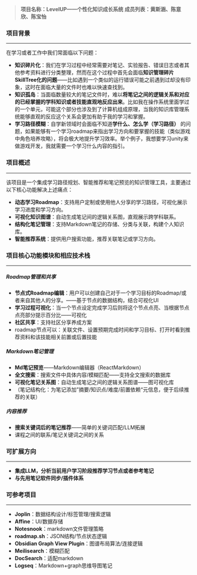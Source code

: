>**项目名称：LevelUP——个性化知识成长系统**
>**成员列表：黄斯涵、陈意欣、陈宝怡**
### 项目背景
---
在学习或者工作中我们常面临以下问题：
- **知识碎片化**：我们在学习过程中经常需要对笔记、实验报告、错误日志或者其他参考资料进行分类整理，然而在这个过程中首先会面临**知识管理碎片SkillTree化的问题**——比如遇到一个类似的运行错误可能之前遇到过却没有印象，这时在面临大量的文件时也难以快速查找到。
- **知识孤岛**：当面临数量较大的笔记文件时，难以**将笔记之间的逻辑关系和对应的已经掌握的学科知识或者技能直观地反应出来**。比如我在操作系统里面学过的一个单元，可能这个部分也涉及到了计算机组成原理，当我的知识库管理系统能够直观的反应这个关系会更加有助于我的学习和掌握。
- **学习路径模糊**：自学新领域时会面临不知道**学什么、怎么学（学习路径）** 的问题，如果能够有一个学习roadmap来指出学习方向和要掌握的技能（类似游戏中角色培养攻略），将会极大地提升学习效率。举个例子，我想要学习unity来做游戏开发，我就需要一个学习什么内容的指引。
### 项目概述
---
该项目是一个集成学习路径规划、智能推荐和笔记预览的知识管理工具，主要通过以下核心功能解决上述痛点：
- **动态学习Roadmap**：支持用户定制或使用他人分享的学习路径，可视化展示学习进度和学习方向。
- **可视化知识图谱**：自动生成笔记间的逻辑关系图，直观展示跨学科联系。
- **结构化笔记管理**：支持Markdown笔记的存储、分类与关联，构建个人知识库。
- **智能推荐系统**：提供用户搜索功能，推荐关联笔记或学习方向。
### 项目核心功能模块和相应技术栈
---
##### Roadmap管理和共享
- **节点式Roadmap编辑**：用户可以创建自己对于一个学习目标的Roadmap/或者来自其他人的分享。——基于节点的数据结构，结合可视化UI
- **学习过程可视化**：当一个节点设定完成学习后则将这个节点点亮、当根据节点点亮部分提示百分比——可视化
- **社区共享**：支持社区分享养成方案
- roadmap节点可以：关联文件、设置预期完成时间和学习目标、打开时看到推荐资料和该技能相关前置或后置技能
##### Markdown笔记管理
- **Md笔记预览**——Markdown编辑器（ReactMarkdown）
- **全文搜索**：搜索文件中具体内容/模糊匹配——支持全文搜索的数据库
- **可视化笔记关系图**：自动生成笔记之间的逻辑关系图谱——图可视化库
- （笔记结构化：为笔记添加”摘要/知识点/难度/前置依赖“元信息，便于后续推荐的关联）
##### 内容推荐
- **搜索关键词后的笔记推荐**——简单的关键词匹配/LLM拓展
- 课程之间的联系/笔记关键词之间的关系
### 可扩展方向
---
- **集成LLM，分析当前用户学习阶段推荐学习节点或者参考笔记**
- **与先用笔记软件同步/插件体系**
### 可参考项目
---
- **Joplin**：数据结构设计/标签管理/搜索逻辑
- **Affine**：UI/数据存储
- **Notesnook**：markdown文件管理策略
- **roadmap.sh**：JSON结构/节点状态逻辑
- **Obsidian Graph View Plugin**：图谱布局算法/连接逻辑
- **Meilisearch**：模糊匹配
- **DocSearch**：适配markdown
- **Logseq**：Markdown+graph思维导图笔记